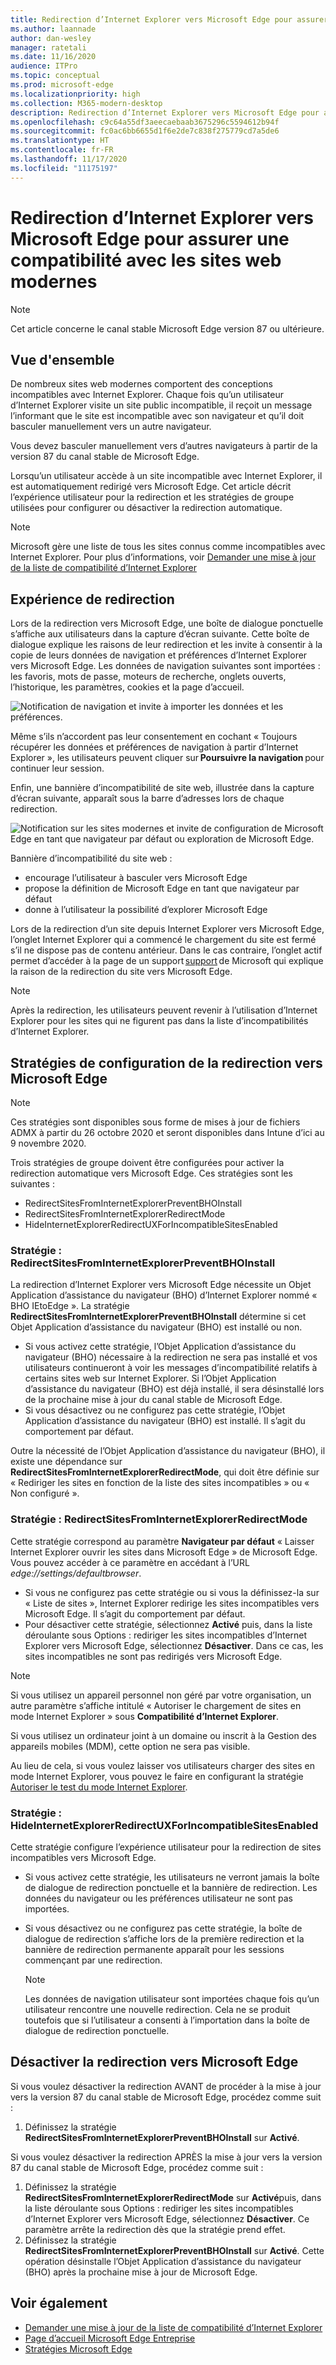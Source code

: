 ```yaml
---
title: Redirection d’Internet Explorer vers Microsoft Edge pour assurer une compatibilité avec les sites web modernes
ms.author: laannade
author: dan-wesley
manager: ratetali
ms.date: 11/16/2020
audience: ITPro
ms.topic: conceptual
ms.prod: microsoft-edge
ms.localizationpriority: high
ms.collection: M365-modern-desktop
description: Redirection d’Internet Explorer vers Microsoft Edge pour assurer une compatibilité avec les sites web modernes
ms.openlocfilehash: c9c64a55df3aeecaebaab3675296c5594612b94f
ms.sourcegitcommit: fc0ac6bb6655d1f6e2de7c838f275779cd7a5de6
ms.translationtype: HT
ms.contentlocale: fr-FR
ms.lasthandoff: 11/17/2020
ms.locfileid: "11175197"
---
```

# Redirection d’Internet Explorer vers Microsoft Edge pour assurer une compatibilité avec les sites web modernes

> [!NOTE]
> Cet article concerne le canal stable Microsoft Edge version 87 ou ultérieure.

## Vue d'ensemble

De nombreux sites web modernes comportent des conceptions incompatibles avec Internet Explorer. Chaque fois qu’un utilisateur d’Internet Explorer visite un site public incompatible, il reçoit un message l’informant que le site est incompatible avec son navigateur et qu’il doit basculer manuellement vers un autre navigateur.

Vous devez basculer manuellement vers d’autres navigateurs à partir de la version 87 du canal stable de Microsoft Edge.

Lorsqu’un utilisateur accède à un site incompatible avec Internet Explorer, il est automatiquement redirigé vers Microsoft Edge. Cet article décrit l’expérience utilisateur pour la redirection et les stratégies de groupe utilisées pour configurer ou désactiver la redirection automatique.

> [!NOTE]
> Microsoft gère une liste de tous les sites connus comme incompatibles avec Internet Explorer. Pour plus d’informations, voir [Demander une mise à jour de la liste de compatibilité d’Internet Explorer](https://docs.microsoft.com/microsoft-edge/web-platform/ie-to-microsoft-edge-redirection#request-an-update-to-the-ie-compatibility-list)

## Expérience de redirection

Lors de la redirection vers Microsoft Edge, une boîte de dialogue ponctuelle s’affiche aux utilisateurs dans la capture d’écran suivante. Cette boîte de dialogue explique les raisons de leur redirection et les invite à consentir à la copie de leurs données de navigation et préférences d’Internet Explorer vers Microsoft Edge. Les données de navigation suivantes sont importées : les favoris, mots de passe, moteurs de recherche, onglets ouverts, l’historique, les paramètres, cookies et la page d’accueil.

![Notification de navigation et invite à importer les données et les préférences.](media/edge-learnmore-neededge/neededge-dialog1.png)

Même s’ils n’accordent pas leur consentement en cochant « Toujours récupérer les données et préférences de navigation à partir d’Internet Explorer », les utilisateurs peuvent cliquer sur **Poursuivre la navigation** pour continuer leur session.

Enfin, une bannière d’incompatibilité de site web, illustrée dans la capture d’écran suivante, apparaît sous la barre d’adresses lors de chaque redirection.

![Notification sur les sites modernes et invite de configuration de Microsoft Edge en tant que navigateur par défaut ou exploration de Microsoft Edge.](media/edge-learnmore-neededge/neededge-banner.png)

Bannière d’incompatibilité du site web :

- encourage l’utilisateur à basculer vers Microsoft Edge
- propose la définition de Microsoft Edge en tant que navigateur par défaut
- donne à l’utilisateur la possibilité d’explorer Microsoft Edge

Lors de la redirection d’un site depuis Internet Explorer vers Microsoft Edge, l’onglet Internet Explorer qui a commencé le chargement du site est fermé s’il ne dispose pas de contenu antérieur. Dans le cas contraire, l’onglet actif permet d’accéder à la page de un support [support](https://support.microsoft.com/office/the-website-you-were-trying-to-reach-doesn-t-work-with-internet-explorer-8f5fc675-cd47-414c-9535-12821ddfc554?ui=en-US&rs=en-US&ad=US) de Microsoft qui explique la raison de la redirection du site vers Microsoft Edge.

> [!NOTE]
> Après la redirection, les utilisateurs peuvent revenir à l’utilisation d’Internet Explorer pour les sites qui ne figurent pas dans la liste d’incompatibilités d’Internet Explorer.  

## Stratégies de configuration de la redirection vers Microsoft Edge

> [!NOTE]
> Ces stratégies sont disponibles sous forme de mises à jour de fichiers ADMX à partir du 26 octobre 2020 et seront disponibles dans Intune d’ici au 9 novembre 2020.

Trois stratégies de groupe doivent être configurées pour activer la redirection automatique vers Microsoft Edge. Ces stratégies sont les suivantes :

- RedirectSitesFromInternetExplorerPreventBHOInstall
- RedirectSitesFromInternetExplorerRedirectMode
- HideInternetExplorerRedirectUXForIncompatibleSitesEnabled

### Stratégie : RedirectSitesFromInternetExplorerPreventBHOInstall

La redirection d’Internet Explorer vers Microsoft Edge nécessite un Objet Application d’assistance du navigateur (BHO) d’Internet Explorer nommé « BHO IEtoEdge ». La stratégie **RedirectSitesFromInternetExplorerPreventBHOInstall** détermine si cet Objet Application d’assistance du navigateur (BHO) est installé ou non.  

- Si vous activez cette stratégie, l’Objet Application d’assistance du navigateur (BHO) nécessaire à la redirection ne sera pas installé et vos utilisateurs continueront à voir les messages d’incompatibilité relatifs à certains sites web sur Internet Explorer. Si l’Objet Application d’assistance du navigateur (BHO) est déjà installé, il sera désinstallé lors de la prochaine mise à jour du canal stable de Microsoft Edge.
- Si vous désactivez ou ne configurez pas cette stratégie, l’Objet Application d’assistance du navigateur (BHO) est installé. Il s’agit du comportement par défaut.

Outre la nécessité de l’Objet Application d’assistance du navigateur (BHO), il existe une dépendance sur **RedirectSitesFromInternetExplorerRedirectMode**, qui doit être définie sur « Rediriger les sites en fonction de la liste des sites incompatibles » ou « Non configuré ».

### Stratégie : RedirectSitesFromInternetExplorerRedirectMode

 Cette stratégie correspond au paramètre **Navigateur par défaut** « Laisser Internet Explorer ouvrir les sites dans Microsoft Edge » de Microsoft Edge. Vous pouvez accéder à ce paramètre en accédant à l’URL *edge://settings/defaultbrowser*.  

- Si vous ne configurez pas cette stratégie ou si vous la définissez-la sur « Liste de sites », Internet Explorer redirige les sites incompatibles vers Microsoft Edge. Il s’agit du comportement par défaut.
- Pour désactiver cette stratégie, sélectionnez **Activé** puis, dans la liste déroulante sous Options : rediriger les sites incompatibles d’Internet Explorer vers Microsoft Edge, sélectionnez **Désactiver**. Dans ce cas, les sites incompatibles ne sont pas redirigés vers Microsoft Edge.

> [!NOTE]
> Si vous utilisez un appareil personnel non géré par votre organisation, un autre paramètre s’affiche intitulé « Autoriser le chargement de sites en mode Internet Explorer » sous **Compatibilité d’Internet Explorer**.
>
>Si vous utilisez un ordinateur joint à un domaine ou inscrit à la Gestion des appareils mobiles (MDM), cette option ne sera pas visible.
>
> Au lieu de cela, si vous voulez laisser vos utilisateurs charger des sites en mode Internet Explorer, vous pouvez le faire en configurant la stratégie [Autoriser le test du mode Internet Explorer](https://docs.microsoft.com/deployedge/microsoft-edge-policies#allow-internet-explorer-mode-testing).

### Stratégie : HideInternetExplorerRedirectUXForIncompatibleSitesEnabled

Cette stratégie configure l’expérience utilisateur pour la redirection de sites incompatibles vers Microsoft Edge.  

- Si vous activez cette stratégie, les utilisateurs ne verront jamais la boîte de dialogue de redirection ponctuelle et la bannière de redirection. Les données du navigateur ou les préférences utilisateur ne sont pas importées.
- Si vous désactivez ou ne configurez pas cette stratégie, la boîte de dialogue de redirection s’affiche lors de la première redirection et la bannière de redirection permanente apparaît pour les sessions commençant par une redirection.

  > [!NOTE]
  > Les données de navigation utilisateur sont importées chaque fois qu’un utilisateur rencontre une nouvelle redirection. Cela ne se produit toutefois que si l’utilisateur a consenti à l’importation dans la boîte de dialogue de redirection ponctuelle.

## Désactiver la redirection vers Microsoft Edge

Si vous voulez désactiver la redirection AVANT de procéder à la mise à jour vers la version 87 du canal stable de Microsoft Edge, procédez comme suit :

1. Définissez la stratégie **RedirectSitesFromInternetExplorerPreventBHOInstall** sur **Activé**.

Si vous voulez désactiver la redirection APRÈS la mise à jour vers la version 87 du canal stable de Microsoft Edge, procédez comme suit :

1. Définissez la stratégie **RedirectSitesFromInternetExplorerRedirectMode** sur **Activé**puis, dans la liste déroulante sous Options : rediriger les sites incompatibles d’Internet Explorer vers Microsoft Edge, sélectionnez **Désactiver**. Ce paramètre arrête la redirection dès que la stratégie prend effet.
2. Définissez la stratégie **RedirectSitesFromInternetExplorerPreventBHOInstall** sur **Activé**. Cette opération désinstalle l’Objet Application d’assistance du navigateur (BHO) après la prochaine mise à jour de Microsoft Edge.

## Voir également

- [Demander une mise à jour de la liste de compatibilité d’Internet Explorer](https://docs.microsoft.com/microsoft-edge/web-platform/ie-to-microsoft-edge-redirection#request-an-update-to-the-ie-compatibility-list)
- [Page d’accueil Microsoft Edge Entreprise](https://aka.ms/EdgeEnterprise)
- [Stratégies Microsoft Edge](https://docs.microsoft.com/deployedge/microsoft-edge-policies)